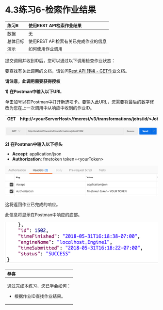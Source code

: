# 4.3练习6-检索作业结果

|  练习6 |  使用REST API检索作业结果 |
| :--- | :--- |
| 数据 | 无 |
| 总体目标 | 使用REST API检索有关已完成作业的信息 |
| 演示 | 如何使用作业调用 |

提交调用并收到ID后，您可以通过以下调用检查作业状态：

要查找有关此调用的文档，请访问[Rest API 转换 - GET作业](https://docs.safe.com/fme/html/FME_REST/apidoc/v3/index.html#!/transformations/get_get_13)文档。

**请注意，此调用需要获得授权**

  
**1\) 在Postman中输入以下URL**

单击加号以在Postman中打开新选项卡。要输入此URL，您需要将最后的数字修改为您在上一次调用中从响应中收到的作业ID。

<style type="text/css"> .tg {border-collapse:collapse;border-spacing:0;} .tg td{font-family:Arial, sans-serif;font-size:14px;padding:10px 5px;border-style:solid;border-width:1px;overflow:hidden;word-break:normal;border-color:black;} .tg th{font-family:Arial, sans-serif;font-size:14px;font-weight:normal;padding:10px 5px;border-style:solid;border-width:1px;overflow:hidden;word-break:normal;border-color:black;} .tg .tg-ej3l{background-color:#66ccff;vertical-align:top} .tg .tg-ufe5{background-color:#66ccff;vertical-align:top} </style>

| GET | http://&lt;yourServerHost&gt;/fmerest/v3/transformations/jobs/id/&lt;JobID&gt; |
| :--- | :--- |


![](../.gitbook/assets/image4.3.1.joburl.png)

  
**2\) 在Postman中输入以下标头**

* **Accept**: application/json
* **Authorization**: fmetoken token=&lt;yourToken&gt;

![](../.gitbook/assets/image4.3.2.jobheaders.png)

这将返回作业已完成的响应。

此信息将显示在Postman中响应的底部。

![](../.gitbook/assets/image4.3.3.response.png)

<table>
  <thead>
    <tr>
      <th style="text-align:left">恭喜</th>
    </tr>
  </thead>
  <tbody>
    <tr>
      <td style="text-align:left">
        <p>通过完成本练习，您已学会如何：
          <br />
        </p>
        <ul>
          <li>根据作业ID查找作业结果。</li>
        </ul>
      </td>
    </tr>
  </tbody>
</table>
